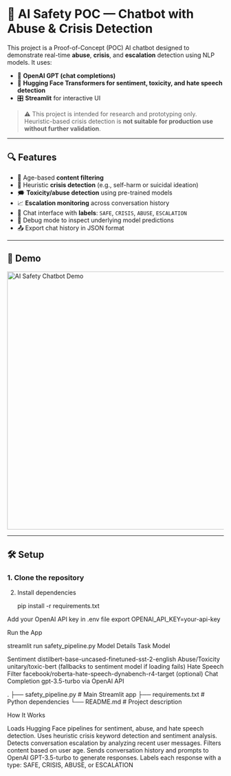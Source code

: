 # 🤖 AI Safety POC — Chatbot with Abuse & Crisis Detection

This project is a Proof-of-Concept (POC) AI chatbot designed to demonstrate real-time **abuse**, **crisis**, and **escalation** detection using NLP models. It uses:

- 🧠 **OpenAI GPT (chat completions)**  
- 🤗 **Hugging Face Transformers for sentiment, toxicity, and hate speech detection**  
- 🎛️ **Streamlit** for interactive UI

> ⚠️ This project is intended for research and prototyping only. Heuristic-based crisis detection is **not suitable for production use without further validation**.

---

## 🔍 Features

- 🔐 Age-based **content filtering**
- 🚨 Heuristic **crisis detection** (e.g., self-harm or suicidal ideation)
- 🗯️ **Toxicity/abuse detection** using pre-trained models
- 📈 **Escalation monitoring** across conversation history
- 💬 Chat interface with **labels**: `SAFE`, `CRISIS`, `ABUSE`, `ESCALATION`
- 🧪 Debug mode to inspect underlying model predictions
- 📤 Export chat history in JSON format

---

## 📸 Demo

<img src="https://user-images.githubusercontent.com/your-screenshot-url" width="600" alt="AI Safety Chatbot Demo" />

---

## 🛠️ Setup

### 1. Clone the repository

2. Install dependencies

    pip install -r requirements.txt

Add your OpenAI API key in .env file
export OPENAI_API_KEY=your-api-key

Run the App

streamlit run safety_pipeline.py
Model Details
Task	Model

Sentiment	distilbert-base-uncased-finetuned-sst-2-english
Abuse/Toxicity	unitary/toxic-bert (fallbacks to sentiment model if loading fails)
Hate Speech Filter	facebook/roberta-hate-speech-dynabench-r4-target (optional)
Chat Completion	gpt-3.5-turbo via OpenAI API

.
├── safety_pipeline.py       # Main Streamlit app
├── requirements.txt         # Python dependencies
└── README.md                # Project description

How It Works

Loads Hugging Face pipelines for sentiment, abuse, and hate speech detection.
Uses heuristic crisis keyword detection and sentiment analysis.
Detects conversation escalation by analyzing recent user messages.
Filters content based on user age.
Sends conversation history and prompts to OpenAI GPT-3.5-turbo to generate responses.
Labels each response with a type: SAFE, CRISIS, ABUSE, or ESCALATION

